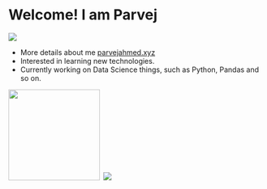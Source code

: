 <h1>Welcome! I am Parvej</h1>
<img src="https://c.tenor.com/-B81ztWwYAYAAAAj/covid-hi.gif"/>

- More details about me <a href="https://parvejahmed.xyz/" target="_blank">parvejahmed.xyz</a>
- Interested in learning new technologies.
- Currently working on Data Science things, such as Python, Pandas and so on.

<p>
<img height="180em" src="https://github-readme-stats.vercel.app/api?username=parvej35&show_icons=true&hide_border=true&&count_private=true&include_all_commits=true" />
<img style="margin-left:.2rem;" src="https://github-readme-stats.vercel.app/api/top-langs/?username=parvej35&theme=cobalt&layout=compact"/>
</p>
